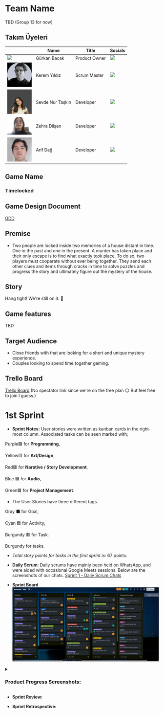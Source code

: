 # Team Name
TBD (Group 13 for now)

## Takım Üyeleri

| <br> | **Name** | **Title** | **Socials** |
|------|----------|-----------|-------------|
| <img src="Gürkan_Profile_Pic.jpg" width="80"/> | Gürkan Bacak | Product Owner | <a href="https://www.linkedin.com/in/gurkanbacak"><img src="https://cdn-icons-png.flaticon.com/512/174/174857.png" width="24"/></a> |
| <img src="Kerem_Profile_Pic.jpg" width="80"/> | Kerem Yıldız | Scrum Master | <a href="https://linkedin.com/in/kiruyildiz"><img src="https://cdn-icons-png.flaticon.com/512/174/174857.png" width="24"/></a> |
| <img src="Sevde_Profile_Pic.jpg" width="80"/> | Sevde Nur Taşkın | Developer | <a href="https://linkedin.com/in/sevde-nur-taskin"><img src="https://cdn-icons-png.flaticon.com/512/174/174857.png" width="24"/></a> |
| <img src="Zehra_Profile_Pic.jpg" width="80"/> | Zehra Dilşen | Developer | <a href="https://www.linkedin.com/in/zehra-dil%C5%9Fen-1285a3339/"><img src="https://cdn-icons-png.flaticon.com/512/174/174857.png" width="24"/></a> |
| <img src="Arif_Profile_Pic.jpg" width="80"/> | Arif Dağ | Developer | <a href="https://www.linkedin.com/in/arifdag/"><img src="https://cdn-icons-png.flaticon.com/512/174/174857.png" width="24"/></a> |


## Game Name
### **Timelocked**

## Game Design Document

[GDD](https://docs.google.com/document/d/1RftwWoFha1islxdH_5AsuOcm9K5Ep-8q5Qu2wnpaMt0/edit?usp=sharing)

## Premise

- Two people are locked inside two memories of a house distant in time. One in the past and one in the present. A murder has taken place and their only escape is to find what exactly took place. To do so, two players must cooperate without ever being together. They send each other clues and items through cracks in time to solve puzzles and progress the story and ultimately figure out the mystery of the house.

## Story

Hang tight! We're still on it. 💪

## Game features

TBD

## Target Audience
- Close friends with that are looking for a short and unique mystery experience.
- Couples looking to spend time together gaming.

## Trello Board
[Trello Board](https://trello.com/invite/b/6855bb2bc91efac62d9770d0/ATTIf8bbcb268e91ab9329866c770da1698b4A60F418/bootcamp-1-ekip)
(No spectator link since we're on the free plan 😔 But feel free to join I guess.)

# 1st Sprint

- **Sprint Notes:** User stories were written as kanban cards in the right-most column. Associated tasks can be seen marked with;

Purple🟪 for **Programming**,

Yellow🟨 for **Art/Design**,

Red🟥 for **Narative / Story Development**,

Blue 🟦 for **Audio**,

Green🟩 for **Project Management**.

- The User Stories have three different tags.

Gray ⬛ for Goal,

Cyan 🟦 for Activity,

Burgundy 🟥 for Task.

Burgundy for tasks. 

- *Total story points for tasks in the first sprint is*: 67 points.

- **Daily Scrum**: Daily scrums have mainly been held on WhatsApp, and were aided with occasional Google Meets sessions. Below are the screenshots of our chats.
[Sprint 1 - Daily Scrum Chats]()

- **Sprint Board**
![Trello Board](Trello_Board.png)


<details> <summary><h3>Product Progress Screenshots:</h3></summary>

  Hey, show me some privacy.

  </details>

* **Sprint Review:**


* **Sprint Retrospective:**

